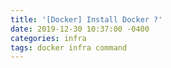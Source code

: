 ```yaml
---
title: '[Docker] Install Docker ?'
date: 2019-12-30 10:37:00 -0400
categories: infra
tags: docker infra command
---
```

